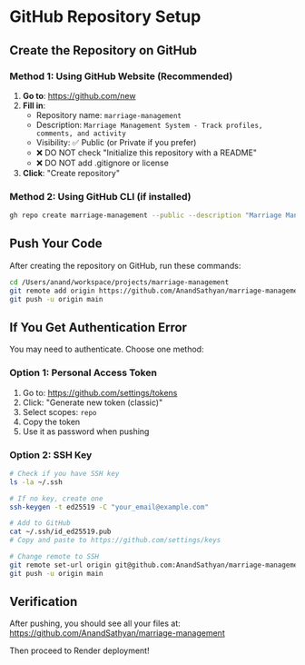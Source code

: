 # GitHub Repository Setup

## Create the Repository on GitHub

### Method 1: Using GitHub Website (Recommended)

1. **Go to**: https://github.com/new
2. **Fill in**:
   - Repository name: `marriage-management`
   - Description: `Marriage Management System - Track profiles, comments, and activity`
   - Visibility: ✅ Public (or Private if you prefer)
   - ❌ DO NOT check "Initialize this repository with a README"
   - ❌ DO NOT add .gitignore or license
3. **Click**: "Create repository"

### Method 2: Using GitHub CLI (if installed)

```bash
gh repo create marriage-management --public --description "Marriage Management System"
```

## Push Your Code

After creating the repository on GitHub, run these commands:

```bash
cd /Users/anand/workspace/projects/marriage-management
git remote add origin https://github.com/AnandSathyan/marriage-management.git
git push -u origin main
```

## If You Get Authentication Error

You may need to authenticate. Choose one method:

### Option 1: Personal Access Token
1. Go to: https://github.com/settings/tokens
2. Click: "Generate new token (classic)"
3. Select scopes: `repo`
4. Copy the token
5. Use it as password when pushing

### Option 2: SSH Key
```bash
# Check if you have SSH key
ls -la ~/.ssh

# If no key, create one
ssh-keygen -t ed25519 -C "your_email@example.com"

# Add to GitHub
cat ~/.ssh/id_ed25519.pub
# Copy and paste to https://github.com/settings/keys

# Change remote to SSH
git remote set-url origin git@github.com:AnandSathyan/marriage-management.git
git push -u origin main
```

## Verification

After pushing, you should see all your files at:
https://github.com/AnandSathyan/marriage-management

Then proceed to Render deployment!
